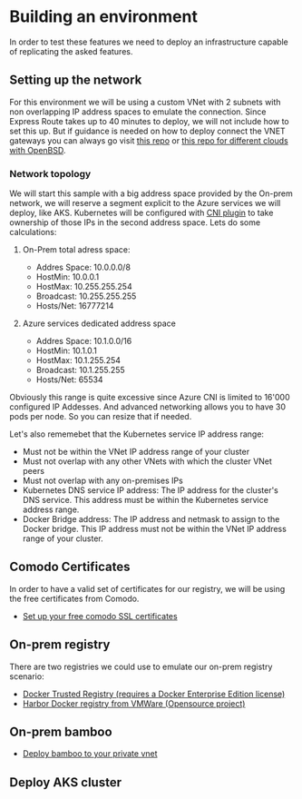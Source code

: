 # Building an environment

In order to test these features we need to deploy an infrastructure capable of replicating the asked features. 

## Setting up the network

For this environment we will be using a custom VNet with 2 subnets with non overlapping IP address spaces to emulate the connection. Since Express Route takes up to 40 minutes to deploy, we will not include how to set this up. But if guidance is needed on how to deploy connect the VNET gateways  you can always go visit [this repo](https://github.com/xtophs/acs-k8s-cassandra-multi-dc/blob/master/README.md) or [this repo for different clouds with OpenBSD](https://github.com/dcasati/cross-cloud-vpn).

### Network topology

We will start this sample with a big address space provided by the On-prem network, we will reserve a segment explicit to the Azure services we will deploy, like AKS. Kubernetes will be configured with [CNI plugin](https://github.com/MicrosoftDocs/azure-docs/blob/master/articles/aks/networking-overview.md) to take ownership of those IPs in the second address space. Lets do some calculations:

1. On-Prem total adress space:
    - Addres Space: 10.0.0.0/8
    - HostMin: 10.0.0.1
    - HostMax: 10.255.255.254
    - Broadcast: 10.255.255.255
    - Hosts/Net: 16777214

2. Azure services dedicated address space
    - Addres Space: 10.1.0.0/16 
    - HostMin: 10.1.0.1
    - HostMax: 10.1.255.254
    - Broadcast: 10.1.255.255
    - Hosts/Net: 65534

Obviously this range is quite excessive since Azure CNI is limited to 16'000 configured IP Addesses. And advanced networking allows you to have 30 pods per node. So you can resize that if needed.

Let's also rememebet that the Kubernetes service IP address range:

- Must not be within the VNet IP address range of your cluster
- Must not overlap with any other VNets with which the cluster VNet peers
- Must not overlap with any on-premises IPs
- Kubernetes DNS service IP address: The IP address for the cluster's DNS service. This address must be within the Kubernetes service address range.
- Docker Bridge address: The IP address and netmask to assign to the Docker bridge. This IP address must not be within the VNet IP address range of your cluster.

## Comodo Certificates

In order to have a valid set of certificates for our registry, we will be using the free certificates from Comodo.

- [Set up your free comodo SSL certificates](obtaining-certs.md)
  
## On-prem registry

There are two registries we could use to emulate our on-prem registry scenario:

- [Docker Trusted Registry (requires a Docker Enterprise Edition license)](docker-trusted-registry/README-dtr.md)
- [Harbor Docker registry from VMWare (Opensource project)](harbor-docker-registry/README-harbor.md)

## On-prem bamboo

- [Deploy bamboo to your private vnet](atlassian-bamboo/README-bamboo.md)

## Deploy AKS cluster
